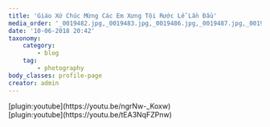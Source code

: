 ```yaml
---
title: 'Giáo Xứ Chúc Mừng Các Em Xưng Tội Rước Lễ Lần Đầu'
media_order: '_0019482.jpg,_0019483.jpg,_0019486.jpg,_0019487.jpg,_0019489.jpg,_0019490.jpg,_0019491.jpg,_0019492.jpg,_0019493.jpg,_0019494.jpg,_0019495.jpg,_0019496.jpg,_0019497.jpg,_0019498.jpg,_0019499.jpg,_0019501.jpg,_0019502.jpg,_0019508.jpg,_0019513.jpg,_0019514.jpg,_0019517.jpg,_0019521.jpg,_0019522.jpg,_0019523.jpg,_0019524.jpg,_0019526.jpg,_0019530.jpg,_0019531.jpg,_0019534.jpg,_0019535.jpg,_0019536.jpg,_0019537.jpg,_0019538.jpg,_0019539.jpg,_0019540.jpg,_0019541.jpg,_0019542.jpg,_0019543.jpg,_0019544.jpg,_0019545.jpg,_0019546.jpg,_0019547.jpg,_0019548.jpg,_0019549.jpg,_0019550.jpg,_0019551.jpg,_0019552.jpg,_0019553.jpg,_0019554.jpg,_0019555.jpg,_0019556.jpg,_0019557.jpg,_0019558.jpg,_0019559.jpg,_0019560.jpg,_0019561.jpg,_0019563.jpg,_0019564.jpg,_0019565.jpg,_0019566.jpg,_0019567.jpg,_0019568.jpg,_0019569.jpg,_0019570.jpg,_0019571.jpg,_0019572.jpg,_0019573.jpg,_0019574.jpg,_0019575.jpg,_0019576.jpg,_0019577.jpg,_0019578.jpg,_0019579.jpg,_0019581.jpg,_0019582.jpg,_0019584.jpg,_0019585.jpg,_0019587.jpg,_0019588.jpg,_0019590.jpg,_0019591.jpg,_0019593.jpg,_0019594.jpg,_0019595.jpg,_0019597.jpg,_0019598.jpg,_0019599.jpg,_0019600.jpg,_0019601.jpg,_0019602.jpg,_0019603.jpg,_0019604.jpg,_0019605.jpg,_0019606.jpg,_0019607.jpg,_0019608.jpg,_0019609.jpg,_0019610.jpg,_0019615.jpg,_0019617.jpg,_0019622.jpg,_0019627.jpg,_0019630.jpg,_0019634.jpg,_0019639.jpg,_0019640.jpg,_0019644.jpg,_0019645.jpg,_0019646.jpg,_0019647.jpg,_0019649.jpg,_0019651.jpg,_0019652.jpg,_0019653.jpg,_0019654.jpg,_0019655.jpg,_0019656.jpg,_0019657.jpg,_0019658.jpg,_0019659.jpg,_0019660.jpg,_0019661.jpg,_0019662.jpg,_0019663.jpg,_0019665.jpg,_0019666.jpg,_0019667.jpg,_0019668.jpg,_0019669.jpg,_0019670.jpg,_0019671.jpg,_0019672.jpg,_0019675.jpg,_0019676.jpg,_0019678.jpg,_0019682.jpg,_0019683.jpg,_0019684.jpg,_0019688.jpg,_0019690.jpg,_0019691.jpg,_0019693.jpg,_0019694.jpg,_0019696.jpg,_0019697.jpg,_0019698.jpg,_0019701.jpg,_0019702.jpg'
date: '10-06-2018 20:42'
taxonomy:
    category:
        - blog
    tag:
        - photography
body_classes: profile-page
creator: admin
---
```


<div class="row">
	<div class="col-md-6">[plugin:youtube](https://youtu.be/ngrNw-_Koxw)</div>
    <div class="col-md-6">[plugin:youtube](https://youtu.be/tEA3NqFZPnw)</div>
</div>